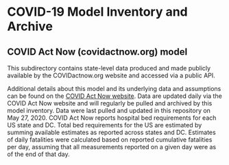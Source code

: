 # COVID-19 Model Inventory and Archive

## COVID Act Now (covidactnow.org) model

This subdirectory contains state-level data produced and made publicly available by the COVIDactnow.org website and accessed via a public API.

Additional details about this model and its underlying data and assumptions can be found on the [COVID Act Now website](https://covidactnow.org/). Data are updated daily via the COVID Act Now website and will regularly be pulled and archived by this model inventory. Data were last pulled and updated in this repository on May 27, 2020. COVID Act Now reports hospital bed requirements for each US state and DC. Total bed requirements for the US are estimated by summing available estimates as reported across states and DC. Estimates of daily fatalities were calculated based on reported cumulative fatalities per day, assuming that all measurements reported on a given day were as of the end of that day. 